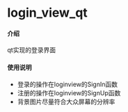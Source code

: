 # login_view_qt

#### 介绍
qt实现的登录界面

#### 使用说明

- 登录的操作在loginview的SignIn函数
- 注册的操作在loginview的SignUp函数
- 背景图片尽量符合大众屏幕的分辨率



